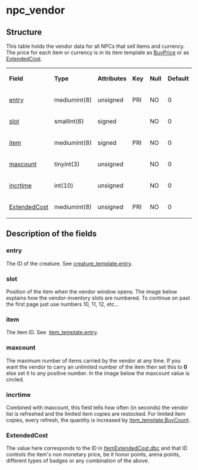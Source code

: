 # npc\_vendor

## Structure

This table holds the vendor data for all NPCs that sell items and currency. The price for each item or currency is in its item template as [BuyPrice](item_template.md#buyprice) or as [ExtendedCost](npc_vendor.md#extendedcost).

<table style="width:100%;">
<colgroup>
<col width="16%" />
<col width="16%" />
<col width="16%" />
<col width="16%" />
<col width="16%" />
<col width="16%" />
</colgroup>
<tbody>
<tr class="odd">
<td><p><strong>Field</strong></p></td>
<td><p><strong>Type</strong></p></td>
<td><p><strong>Attributes</strong></p></td>
<td><p><strong>Key</strong></p></td>
<td><p><strong>Null</strong></p></td>
<td><p><strong>Default</strong></p></td>
</tr>
<tr class="even">
<td><p><a href="#entry">entry</a></p></td>
<td><p>mediumint(8)</p></td>
<td><p>unsigned</p></td>
<td><p>PRI</p></td>
<td><p>NO</p></td>
<td><p>0</p></td>
</tr>
<tr class="odd">
<td><p><a href="#slot">slot</a></p></td>
<td><p>smallint(6)</p></td>
<td><p>signed</p></td>
<td><p> </p></td>
<td><p>NO</p></td>
<td><p>0</p></td>
</tr>
<tr class="even">
<td><p><a href="#item">item</a></p></td>
<td><p>mediumint(8)</p></td>
<td><p>signed</p></td>
<td><p>PRI</p></td>
<td><p>NO</p></td>
<td><p>0</p></td>
</tr>
<tr class="odd">
<td><p><a href="#maxcount">maxcount</a></p></td>
<td><p>tinyint(3)</p></td>
<td><p>unsigned</p></td>
<td><p> </p></td>
<td><p>NO</p></td>
<td><p>0</p></td>
</tr>
<tr class="even">
<td><p><a href="#incrtime">incrtime</a></p></td>
<td><p>int(10)</p></td>
<td><p>unsigned</p></td>
<td><p> </p></td>
<td><p>NO</p></td>
<td><p>0</p></td>
</tr>
<tr class="odd">
<td><p><a href="#extendedcost">ExtendedCost</a></p></td>
<td><p>mediumint(8)</p></td>
<td><p>unsigned</p></td>
<td><p>PRI</p></td>
<td><p>NO</p></td>
<td><p>0</p></td>
</tr>
</tbody>
</table>

## Description of the fields

### entry

The ID of the creature. See [creature\_template.entry](creature_template.md#entry).

### slot

Position of the item when the vendor window opens. The image below explains how the vendor-inventory slots are numbered. To continue on past the first page just use numbers 10, 11, 12, etc...

### item

The item ID. See  [item\_template.entry](item_template.md#entry).

### maxcount

The maximum number of items carried by the vendor at any time. If you want the vendor to carry an unlimited number of the item then set this to **0** else set it to any positive number. In the image below the maxcount value is circled.

### incrtime

Combined with maxcount, this field tells how often (in seconds) the vendor list is refreshed and the limited item copies are restocked. For limited item copies, every refresh, the quantity is increased by [item\_template.BuyCount](item_template.md#buycount).

### ExtendedCost

The value here corresponds to the ID in [ItemExtendedCost.dbc](../../dbc/ItemExtendedCost.md) and that ID controls the item's non monetary price, be it honor points, arena points, different types of badges or any combination of the above.

